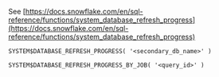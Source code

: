 See [https://docs.snowflake.com/en/sql-reference/functions/system_database_refresh_progress](https://docs.snowflake.com/en/sql-reference/functions/system_database_refresh_progress)
```
SYSTEM$DATABASE_REFRESH_PROGRESS( '<secondary_db_name>' )

SYSTEM$DATABASE_REFRESH_PROGRESS_BY_JOB( '<query_id>' )
```
